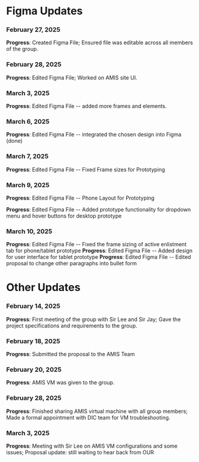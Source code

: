 # Figma Updates

### February 27, 2025

**Progress**: Created Figma File; Ensured file was editable across all members of the group.


### February 28, 2025

**Progress**: Edited Figma File; Worked on AMIS site UI.


### March 3, 2025

**Progress**: Edited Figma File -- added more frames and elements.


### March 6, 2025

**Progress**: Edited Figma File -- integrated the chosen design into Figma (done)


### March 7, 2025

**Progress**: Edited Figma File -- Fixed Frame sizes for Prototyping 

### March 9, 2025

**Progress**: Edited Figma File -- Phone Layout for Prototyping

**Progress**: Edited Figma File -- Added prototype functionality for dropdown menu and hover buttons for desktop prototype

### March 10, 2025

**Progress**: Edited Figma File -- Fixed the frame sizing of active enlistment tab for phone/tablet prototype
**Progress**: Edited Figma File -- Added design for user interface for tablet prototype
**Progress**: Edited Figma File -- Edited proposal to change other paragraphs into bullet form

# Other Updates

### February 14, 2025

**Progress**: First meeting of the group with Sir Lee and Sir Jay; Gave the project specifications and requirements to the group.


### February 18, 2025

**Progress**: Submitted the proposal to the AMIS Team


### February 20, 2025

**Progress**: AMIS VM was given to the group.


### February 28, 2025

**Progress**: Finished sharing AMIS virtual machine with all group members; Made a formal appointment with DIC team for VM troubleshooting.


### March 3, 2025

**Progress**: Meeting with Sir Lee on AMIS VM configurations and some issues; Proposal update: still waiting to hear back from OUR
